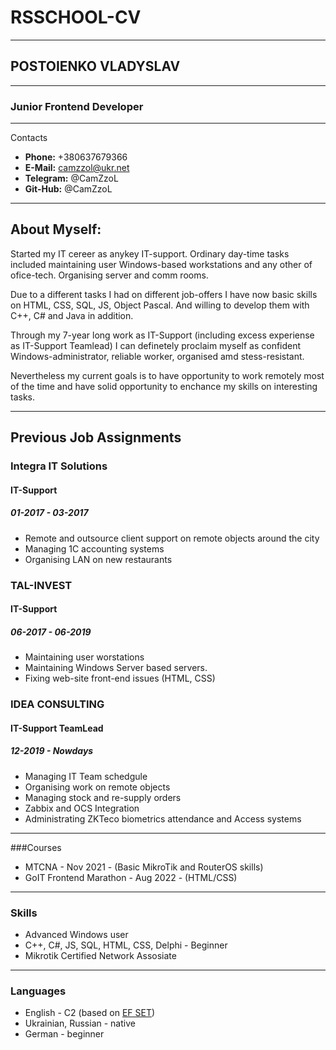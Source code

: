 # RSSCHOOL-CV
---
## POSTOIENKO VLADYSLAV
---
### Junior Frontend Developer

***
Contacts
* **Phone:** +380637679366
* **E-Mail:** camzzol@ukr.net
* **Telegram:** @CamZzoL
* **Git-Hub:** @CamZzoL


---
## About Myself:
Started my IT cereer as anykey IT-support. Ordinary day-time tasks included maintaining user Windows-based workstations and any other of ofice-tech. Organising server and comm rooms.


Due to a different tasks I had on different job-offers I have now basic skills on HTML, CSS, SQL, JS, Object Pascal. And willing to develop them with C++, C# and Java in addition.


Through my 7-year long work as IT-Support (including excess experiense as IT-Support Teamlead) I can definetely proclaim myself as confident Windows-administrator, reliable worker, organised amd stess-resistant. 


Nevertheless my current goals is to have opportunity to work remotely most of the time and have solid opportunity to enchance my skills on interesting tasks.

---

## Previous Job Assignments


### Integra IT Solutions

#### IT-Support
##### 01-2017 - 03-2017
* Remote and outsource client support on remote objects around the city
* Managing 1C accounting systems
* Organising LAN on new restaurants


### TAL-INVEST

#### IT-Support
##### 06-2017 - 06-2019

* Maintaining user worstations
* Maintaining Windows Server based servers.
* Fixing web-site front-end issues (HTML, CSS)

### IDEA CONSULTING

#### IT-Support TeamLead
##### 12-2019 - Nowdays

* Managing IT Team schedgule
* Organising work on remote objects
* Managing stock and re-supply orders
* Zabbix and OCS Integration
* Administrating ZKTeco biometrics attendance and Access systems

---

###Courses

* MTCNA - Nov 2021 - (Basic MikroTik and RouterOS skills)
* GoIT Frontend Marathon - Aug 2022 - (HTML/CSS)

---

### Skills


* Advanced Windows user
* C++, C#, JS, SQL, HTML, CSS, Delphi - Beginner
* Mikrotik Certified Network Assosiate

---

### Languages


* English - C2 (based on [EF SET](https://www.efset.org/cert/Do1X7E))
* Ukrainian, Russian - native
* German - beginner
